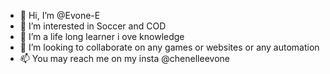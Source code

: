 - 👋 Hi, I’m @Evone-E
- 👀 I’m interested in Soccer and COD
- 🌱 I’m a life long learner i ove knowledge
- 💞️ I’m looking to collaborate on any games or websites or any automation
- 📫 You may reach me on my insta @chenelleevone

<!---
Evone-E/Evone-E is a ✨ special ✨ repository because its `README.md` (this file) appears on your GitHub profile.
You can click the Preview link to take a look at your changes.
--->
